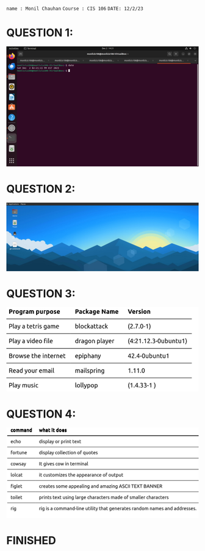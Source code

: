 `name : Monil Chauhan`
 `Course : CIS 106`
 `DATE: 12/2/23 `

 # QUESTION 1:
 ![Alt text](q1.png)
 # QUESTION 2:
 ![Alt text](q2.png)
 # QUESTION 3:
 ![Alt text](q3.png)
 # QUESTION 4:
 ![Alt text](q4.png)
 # FINISHED